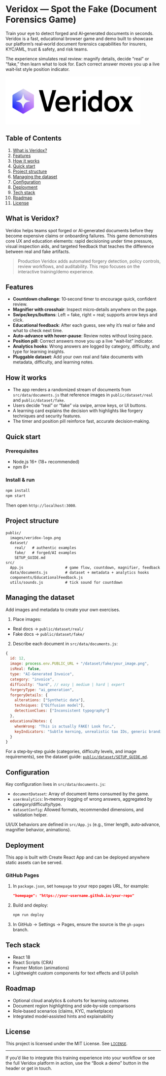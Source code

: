 # Veridox — Spot the Fake (Document Forensics Game)

Train your eye to detect forged and AI‑generated documents in seconds. Veridox is a fast, educational browser game and demo built to showcase our platform’s real‑world document forensics capabilities for insurers, KYC/AML, trust & safety, and risk teams.

The experience simulates real review: magnify details, decide “real” or “fake,” then learn what to look for. Each correct answer moves you up a live wait‑list style position indicator.

![Veridox](public/images/veridox-logo.png)

## Table of Contents
1. [What is Veridox?](#what-is-veridox)
2. [Features](#features)
3. [How it works](#how-it-works)
4. [Quick start](#quick-start)
5. [Project structure](#project-structure)
6. [Managing the dataset](#managing-the-dataset)
7. [Configuration](#configuration)
8. [Deployment](#deployment)
9. [Tech stack](#tech-stack)
10. [Roadmap](#roadmap)
11. [License](#license)

## What is Veridox?
Veridox helps teams spot forged or AI‑generated documents before they become expensive claims or onboarding failures. This game demonstrates core UX and education elements: rapid decisioning under time pressure, visual inspection aids, and targeted feedback that teaches the difference between real and fake artifacts.

> Production Veridox adds automated forgery detection, policy controls, review workflows, and auditability. This repo focuses on the interactive training/demo experience.

## Features

- **Countdown challenge**: 10‑second timer to encourage quick, confident review.
- **Magnifier with crosshair**: Inspect micro‑details anywhere on the page.
- **Swipe/keys/buttons**: Left = fake, right = real; supports arrow keys and click.
- **Educational feedback**: After each guess, see why it’s real or fake and what to check next time.
- **Auto‑advance with hover‑pause**: Review notes without losing pace.
- **Position pill**: Correct answers move you up a live “wait‑list” indicator.
- **Analytics hooks**: Wrong answers are logged by category, difficulty, and type for learning insights.
- **Pluggable dataset**: Add your own real and fake documents with metadata, difficulty, and learning notes.

## How it works

- The app renders a randomized stream of documents from `src/data/documents.js` that reference images in `public/dataset/real` and `public/dataset/fake`.
- Users decide “real” or “fake” via swipe, arrow keys, or UI buttons.
- A learning card explains the decision with highlights like forgery techniques and security features.
- The timer and position pill reinforce fast, accurate decision‑making.

## Quick start

### Prerequisites
- Node.js 16+ (18+ recommended)
- npm 8+

### Install & run
```bash
npm install
npm start
```
Then open `http://localhost:3000`.

## Project structure

```
public/
  images/veridox-logo.png
  dataset/
    real/   # authentic examples
    fake/   # forged/AI examples
    SETUP_GUIDE.md
src/
  App.js                   # game flow, countdown, magnifier, feedback
  data/documents.js        # dataset + metadata + analytics hooks
  components/EducationalFeedback.js
  utils/sounds.js          # tick sound for countdown
```

## Managing the dataset

Add images and metadata to create your own exercises.

1) Place images:
- Real docs → `public/dataset/real/`
- Fake docs → `public/dataset/fake/`

2) Describe each document in `src/data/documents.js`:

```js
{
  id: 12,
  image: process.env.PUBLIC_URL + "/dataset/fake/your_image.png",
  isReal: false,
  type: "AI‑Generated Invoice",
  category: "invoice",
  difficulty: "hard", // easy | medium | hard | expert
  forgeryType: "ai_generation",
  forgeryDetails: {
    alterations: ["Synthetic data"],
    techniques: ["Diffusion model"],
    detectionClues: ["Inconsistent typography"]
  },
  educationalNotes: {
    whenWrong: "This is actually FAKE! Look for…",
    keyIndicators: "Subtle kerning, unrealistic tax IDs, generic branding"
  }
}
```

For a step‑by‑step guide (categories, difficulty levels, and image requirements), see the dataset guide: [`public/dataset/SETUP_GUIDE.md`](public/dataset/SETUP_GUIDE.md).

## Configuration

Key configuration lives in `src/data/documents.js`:

- `documentDataset`: Array of document items consumed by the game.
- `userAnalytics`: In‑memory logging of wrong answers, aggregated by category/difficulty/type.
- `datasetConfig`: Allowed formats, recommended dimensions, and validation helper.

UI/UX behaviors are defined in `src/App.js` (e.g., timer length, auto‑advance, magnifier behavior, animations).

## Deployment

This app is built with Create React App and can be deployed anywhere static assets can be served.

### GitHub Pages
1. In `package.json`, set `homepage` to your repo pages URL, for example:
   ```json
   "homepage": "https://your-username.github.io/your-repo"
   ```
2. Build and deploy:
   ```bash
   npm run deploy
   ```
3. In GitHub → Settings → Pages, ensure the source is the `gh-pages` branch.

## Tech stack

- React 18
- React Scripts (CRA)
- Framer Motion (animations)
- Lightweight custom components for text effects and UI polish

## Roadmap

- Optional cloud analytics & cohorts for learning outcomes
- Document region highlighting and side‑by‑side comparisons
- Role‑based scenarios (claims, KYC, marketplace)
- Integrated model‑assisted hints and explainability

## License

This project is licensed under the MIT License. See [`LICENSE`](LICENSE).

---

If you’d like to integrate this training experience into your workflow or see the full Veridox platform in action, use the “Book a demo” button in the header or get in touch.

